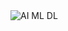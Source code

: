 
<img src="https://github.com/aditya423/suspicious_activity_detection/blob/main/temp/AI_ML_DL.png" alt="AI ML DL"/>
